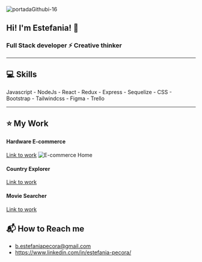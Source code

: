 


![portadaGithubi-16](https://user-images.githubusercontent.com/77625247/127816974-77e972c5-8145-479b-8e41-b8f005ef24af.jpg)
## Hi! I'm Estefania! :rocket:

### Full Stack developer :zap: Creative thinker
- - -
## :computer: Skills
Javascript - NodeJs - React - Redux - Express - Sequelize - CSS - Bootstrap - Tailwindcss - Figma - Trello
- - -
## :star: My Work

#### Hardware E-commerce
[Link to work](https://e-commerce-copy.vercel.app)
![E-commerce Home](https://user-images.githubusercontent.com/77625247/127784466-a965fbc8-ff72-41ba-a93c-d49238223763.png)

#### Country Explorer
[Link to work](https://github.com/estePecora/Countries-App)

#### Movie Searcher
[Link to work](https://github.com/estePecora/MovieSearcher)


## :mailbox_with_mail: How to Reach me
- b.estefaniapecora@gmail.com
- https://www.linkedin.com/in/estefania-pecora/






